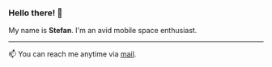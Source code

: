 ### Hello there! 👋

My name is **Stefan**. I'm an avid mobile space enthusiast.

---

📫 You can reach me anytime via [mail](mailto:hello@zwett.co).
